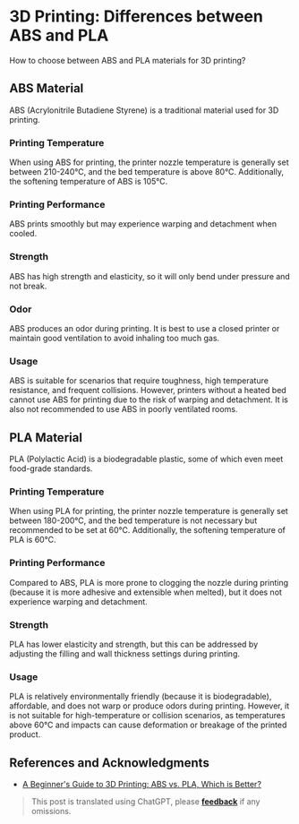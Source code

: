 # 3D Printing: Differences between ABS and PLA

How to choose between ABS and PLA materials for 3D printing?

## ABS Material

ABS (Acrylonitrile Butadiene Styrene) is a traditional material used for 3D printing.

### Printing Temperature

When using ABS for printing, the printer nozzle temperature is generally set between 210-240℃, and the bed temperature is above 80℃. Additionally, the softening temperature of ABS is 105℃.

### Printing Performance

ABS prints smoothly but may experience warping and detachment when cooled.

### Strength

ABS has high strength and elasticity, so it will only bend under pressure and not break.

### Odor

ABS produces an odor during printing. It is best to use a closed printer or maintain good ventilation to avoid inhaling too much gas.

### Usage

ABS is suitable for scenarios that require toughness, high temperature resistance, and frequent collisions. However, printers without a heated bed cannot use ABS for printing due to the risk of warping and detachment. It is also not recommended to use ABS in poorly ventilated rooms.

## PLA Material

PLA (Polylactic Acid) is a biodegradable plastic, some of which even meet food-grade standards.

### Printing Temperature

When using PLA for printing, the printer nozzle temperature is generally set between 180-200℃, and the bed temperature is not necessary but recommended to be set at 60℃. Additionally, the softening temperature of PLA is 60℃.

### Printing Performance

Compared to ABS, PLA is more prone to clogging the nozzle during printing (because it is more adhesive and extensible when melted), but it does not experience warping and detachment.

### Strength

PLA has lower elasticity and strength, but this can be addressed by adjusting the filling and wall thickness settings during printing.

### Usage

PLA is relatively environmentally friendly (because it is biodegradable), affordable, and does not warp or produce odors during printing. However, it is not suitable for high-temperature or collision scenarios, as temperatures above 60℃ and impacts can cause deformation or breakage of the printed product.

## References and Acknowledgments

- [A Beginner's Guide to 3D Printing: ABS vs. PLA, Which is Better?](https://wp.huangshiyang.com/3d%e6%89%93%e5%8d%b0%e5%85%a5%e9%97%a8%e5%bf%85%e8%af%bb%ef%bc%9aabs%e4%b8%8epla%ef%bc%8c%e7%94%a8%e5%93%aa%e4%b8%aa%e5%a5%bd%ef%bc%9f)

> This post is translated using ChatGPT, please [**feedback**](https://github.com/linyuxuanlin/Wiki_MkDocs/issues/new) if any omissions.
